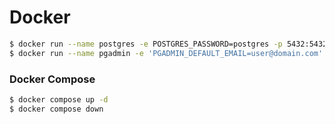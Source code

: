 # Docker
```bash
$ docker run --name postgres -e POSTGRES_PASSWORD=postgres -p 5432:5432 -d postgres:16.1
$ docker run --name pgadmin -e 'PGADMIN_DEFAULT_EMAIL=user@domain.com' -e 'PGADMIN_DEFAULT_PASSWORD=password' -p 80:80 -d dpage/pgadmin4:latest
```

### Docker Compose

```bash
$ docker compose up -d
$ docker compose down
```